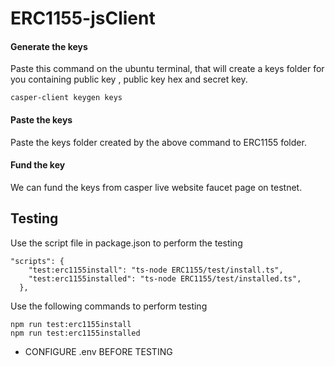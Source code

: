 # ERC1155-jsClient


#### Generate the keys

Paste this command on the ubuntu terminal, that will create a keys folder for you containing public key , public key hex and secret key.

```
casper-client keygen keys

```
#### Paste the keys

Paste the keys folder created by the above command to ERC1155 folder.

#### Fund the key

We can fund the keys from casper live website faucet page on testnet.


## Testing

Use the script file in package.json to perform the testing
```
"scripts": {
    "test:erc1155install": "ts-node ERC1155/test/install.ts",
    "test:erc1155installed": "ts-node ERC1155/test/installed.ts",
  },
```

Use the following commands to perform testing
```
npm run test:erc1155install
npm run test:erc1155installed

```

* CONFIGURE .env BEFORE TESTING

